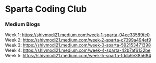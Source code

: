 # Sparta Coding Club

### Medium Blogs

Week 1: https://shivmodi21.medium.com/week-1-sparta-04ee33589fe0
Week 2: https://shivmodi21.medium.com/week-2-sparta-c7399a494ef9
Week 3: https://shivmodi21.medium.com/week-3-sparta-592153471398
Week 4: https://shivmodi21.medium.com/week-4-sparta-42b7af6132be
Week 5: https://shivmodi21.medium.com/week-5-sparta-fdda6e385684
